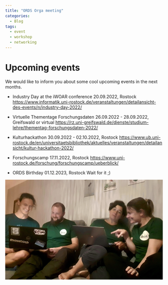 ```yaml
---
title: "ORDS Orga meeting"
categories:
  - Blog
tags:
  - event
  - workshop
  - networking
---
```


# Upcoming events

We would like to inform you about some cool upcoming events in the next months.

* Industry Day at the iWOAR conference
20.09.2022, Rostock
https://www.informatik.uni-rostock.de/veranstaltungen/detailansicht-des-events/n/industry-day-2022/

* Virtuelle Thementage Forschungsdaten
26.09.2022 - 28.09.2022, Greifswald or virtual
https://rz.uni-greifswald.de/dienste/studium-lehre/thementag-forschungsdaten-2022/

* Kulturhackathon
30.09.2022 - 02.10.2022, Rostock
https://www.ub.uni-rostock.de/en/universitaetsbibliothek/aktuelles/veranstaltungen/detailansicht/kultur-hackathon-2022/

* Forschungscamp
17.11.2022, Rostock
https://www.uni-rostock.de/forschung/forschungscamp/ueberblick/

* ORDS Birthday
01.12.2023, Rostock
Wait for it ;)

![2022_09_05_ordsmeeting.jpg](/assets/images/2022_09_05_ordsmeeting.jpg)

